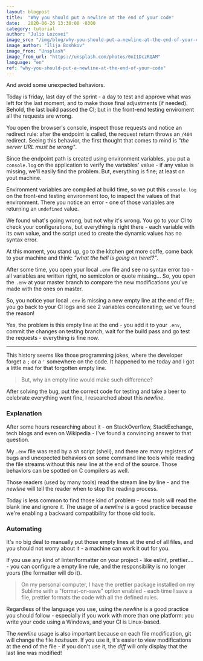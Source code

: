 ```yaml
---
layout: blogpost
title:  "Why you should put a newline at the end of your code"
date:   2020-06-26 13:30:00 -0300
category: tutorial
author: "Julio Lozovei"
image_src: "/img/blog/why-you-should-put-a-newline-at-the-end-of-your-code/cover.jpeg"
image_author: "Ilija Boshkov"
image_from: "Unsplash"
image_from_url: "https://unsplash.com/photos/0nI1DczRQAM"
language: "en"
ref: "why-you-should-put-a-newline-at-the-end-of-your-code"
---
```

And avoid some unexpected behaviors.
<!--more-->
Today is friday, last day of the sprint - a day to test and approve what was left for the last moment, and to make those final adjustments (if needed). Behold, the last build passed the CI; but in the front-end testing enviroment all the requests are wrong.

You open the browser's console, inspect those requests and notice an redirect rule: after the endpoint is called, the request return throws an `/404` redirect. Seeing this behavior, the first thought that comes to mind is _"the server URL must be wrong"_.

Since the endpoint path is created using environment variables, you put a `console.log` on the application to verify the variables' value - if any value is missing, we'll easily find the problem. But, everything is fine; at least on yout machine.

Environment variables are compiled at build time, so we put this `console.log` on the front-end testing environment too, to inspect the values of that environment. There you notice an error - one of those variables are returning an `undefined` value.

We found what's going wrong, but not why it's wrong. You go to your CI to check your configurations, but everything is right there - each variable with its own value, and the script used to create the dynamic values has no syntax error.

At this moment, you stand up, go to the kitchen get more coffe, come back to your machine and think: _"what the hell is going on here!?"_.

After some time, you open your local `.env` file and see no syntax error too - all variables are written right, no semicolon or quote missing... So, you open the `.env` at your master branch to compare the new modifications you've made with the ones on master.

So, you notice your local `.env` is missing a new empty line at the end of file; you go back to your CI logs and see 2 variables concatenating; we've found the reason!

Yes, the problem is this empty line at the end - you add it to your `.env`, commit the changes on testing branch, wait for the build pass and go test the requests - everything is fine now.

---

This history seems like those programming jokes, where the developer forget a `;` or a `'` somewhere on the code. It happened to me today and I got a little mad for that forgotten empty line.

> But, why an empty line would make such difference?

After solving the bug, put the correct code for testing and take a beer to celebrate everything went fine, I researched about this _newline_.


### Explanation
After some hours researching about it - on StackOverflow, StackExchange, tech blogs and even on Wikipedia - I've found a convincing answer to that question.

My `.env` file was read by a _sh_ script (shell), and there are many registers of bugs and unexpected behaviors on some command line tools while reading the file streams without this new line at the end of the source. Those behaviors can be spotted on C compilers as well.

Those readers (used by many tools) read the stream line by line - and the _newline_ will tell the reader when to stop the reading process.

Today is less common to find those kind of problem - new tools will read the blank line and ignore it. The usage of a _newline_ is a good practice because we're enabling a backward compatibility for those old tools.


### Automating
It's no big deal to manually put those empty lines at the end of all files, and you should not worry about it - a machine can work it out for you.

If you use any kind of linter/formatter on your project - like eslint, prettier.... - you can configure a empty line rule, and the responsibility is no longer yours (the formatter will do it).

> On my personal computer, I have the prettier package installed on my Sublime with a "format-on-save" option enabled - each time I save a file, prettier formats the code with all the defined rules.

Regardless of the language you use, using the _newline_ is a good practice you should follow - especially if you work with more than one platform: you write your code using a Windows, and your CI is Linux-based.

The _newline_ usage is also important because on each file modification, git will change the file _hashsum_. If you use it, it's easier to view modifications at the end of the file - if you don't use it, the _diff_ will only display that the last line was modified!

